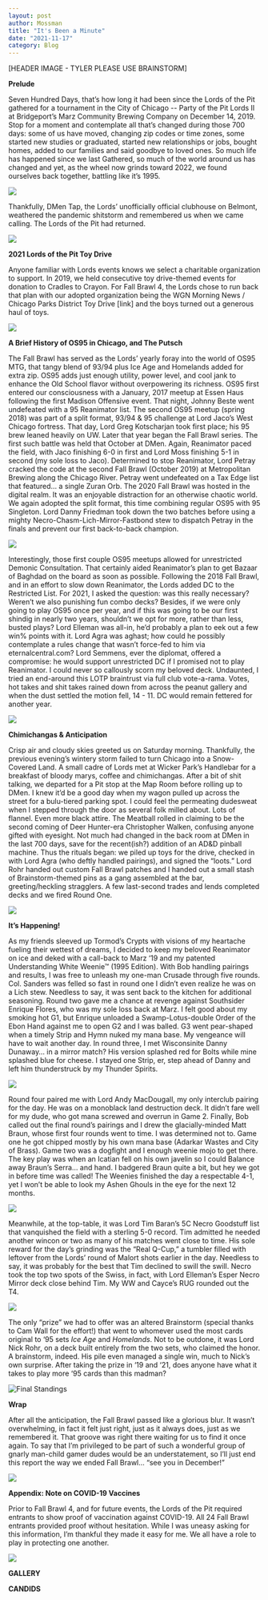 ```yaml
---
layout: post
author: Mossman
title: "It's Been a Minute"
date: "2021-11-17"
category: Blog
---
```


[HEADER IMAGE - TYLER PLEASE USE BRAINSTORM]

**Prelude**

Seven Hundred Days, that’s how long it had been since the Lords of the Pit gathered for a tournament in the City of Chicago -- Party of the Pit Lords II at Bridgeport’s Marz Community Brewing Company on December 14, 2019. Stop for a moment and contemplate all that’s changed during those 700 days: some of us have moved, changing zip codes or time zones, some started new studies or graduated, started new relationships or jobs, bought homes, added to our families and said goodbye to loved ones. So much life has happened since we last Gathered, so much of the world around us has changed and yet, as the wheel now grinds toward 2022, we found ourselves back together, battling like it’s 1995.

![](/assets/images/fallbrawl4/fallbrawlcandids/fallbrawlhypeimage.png)

Thankfully, DMen Tap, the Lords’ unofficially official clubhouse on Belmont, weathered the pandemic shitstorm and remembered us when we came calling. The Lords of the Pit had returned.

![](/assets/images/fallbrawl4/fallbrawlcandids/toyhaulbob.jpg)

**2021 Lords of the Pit Toy Drive**

Anyone familiar with Lords events knows we select a charitable organization to support. In 2019, we held consecutive toy drive-themed events for donation to Cradles to Crayon. For Fall Brawl 4, the Lords chose to run back that plan with our adopted organization being the WGN Morning News / Chicago Parks District Toy Drive [link] and the boys turned out a generous haul of toys.

![](/assets/images/fallbrawl4/fallbrawlcandids/patches.jpg)

**A Brief History of OS95 in Chicago, and The Putsch**

The Fall Brawl has served as the Lords’ yearly foray into the world of OS95 MTG, that tangy blend of 93/94 plus Ice Age and Homelands added for extra zip. OS95 adds just enough utility, power level, and cool jank to enhance the Old School flavor without overpowering its richness. OS95 first entered our consciousness with a January, 2017 meetup at Essen Haus following the first Madison Offensive event. That night, Johnny Beste went undefeated with a 95 Reanimator list. The second OS95 meetup (spring 2018) was part of a split format, 93/94 & 95 challenge at Lord Jaco’s West Chicago fortress. That day, Lord Greg Kotscharjan took first place; his 95 brew leaned heavily on UW. Later that year began the Fall Brawl series. The first such battle was held that October at DMen. Again, Reanimator paced the field, with Jaco finishing 6-0 in first and Lord Moss finishing 5-1 in second (my sole loss to Jaco). Determined to stop Reanimator, Lord Petray cracked the code at the second Fall Brawl (October 2019) at Metropolitan Brewing along the Chicago River. Petray went undefeated on a Tax Edge list that featured… a single Zuran Orb. The 2020 Fall Brawl was hosted in the digital realm. It was an enjoyable distraction for an otherwise chaotic world. We again adopted the split format, this time combining regular OS95 with 95 Singleton. Lord Danny Friedman took down the two batches before using a mighty Necro-Chasm-Lich-Mirror-Fastbond stew to dispatch Petray in the finals and prevent our first back-to-back champion.

![](/assets/images/fallbrawl4/fallbrawlcandids/dcforbazaar.jpg)

Interestingly, those first couple OS95 meetups allowed for unrestricted Demonic Consultation. That certainly aided Reanimator’s plan to get Bazaar of Baghdad on the board as soon as possible. Following the 2018 Fall Brawl, and in an effort to slow down Reanimator, the Lords added DC to the Restricted List. For 2021, I asked the question: was this really necessary? Weren’t we also punishing fun combo decks? Besides, if we were only going to play OS95 once per year, and if this was going to be our first shindig in nearly two years, shouldn’t we opt for more, rather than less, busted plays? Lord Elleman was all-in, he’d probably a plan to eek out a few win% points with it. Lord Agra was aghast; how could he possibly contemplate a rules change that wasn’t force-fed to him via eternalcentral.com? Lord Semmens, ever the diplomat, offered a compromise: he would support unrestricted DC if I promised not to play Reanimator. I could never so callously scorn my beloved deck. Undaunted, I tried an end-around this LOTP braintrust via full club vote-a-rama. Votes, hot takes and shit takes rained down from across the peanut gallery and when the dust settled the motion fell, 14 - 11. DC would remain fettered for another year.

![](/assets/images/fallbrawl4/fallbrawlcandids/breakfast.jpg)

**Chimichangas & Anticipation**

Crisp air and cloudy skies greeted us on Saturday morning. Thankfully, the previous evening’s wintery storm failed to turn Chicago into a Snow-Covered Land. A small cadre of Lords met at Wicker Park’s Handlebar for a breakfast of bloody marys, coffee and chimichangas. After a bit of shit talking, we departed for a Pit stop at the Map Room before rolling up to DMen. I knew it’d be a good day when my wagon pulled up across the street for a bulu-tiered parking spot. I could feel the permeating dudesweat when I stepped through the door as several folk milled about. Lots of flannel. Even more black attire. The Meatball rolled in claiming to be the second coming of Deer Hunter-era Christopher Walken, confusing anyone gifted with eyesight. Not much had changed in the back room at DMen in the last 700 days, save for the recent(ish?) addition of an AD&D pinball machine. Thus the rituals began: we piled up toys for the drive, checked in with Lord Agra (who deftly handled pairings), and signed the “loots.” Lord Rohr handed out custom Fall Brawl patches and I handed out a small stash of Brainstorm-themed pins as a gang assembled at the bar, greeting/heckling stragglers. A few last-second trades and lends completed decks and we fired Round One.

![](/assets/images/fallbrawl4/fallbrawlcandids/malorts.jpg)

**It’s Happening!**

As my friends sleeved up Tormod’s Crypts with visions of my heartache fueling their wettest of dreams, I decided to keep my beloved Reanimator on ice and deked with a call-back to Marz ‘19 and my patented Understanding White Weenie™ (1995 Edition). With Bob handling pairings and results, I was free to unleash my one-man Crusade through five rounds. Col. Sanders was felled so fast in round one I didn’t even realize he was on a Lich stew. Needless to say, it was sent back to the kitchen for additional seasoning. Round two gave me a chance at revenge against Southsider Enrique Flores, who was my sole loss back at Marz. I felt good about my smoking hot G1, but Enrique unloaded a Swamp-Lotus-double Order of the Ebon Hand against me to open G2 and I was balled. G3 went pear-shaped when a timely Strip and Hymn nuked my mana base. My vengeance will have to wait another day. In round three, I met Wisconsinite Danny Dunaway… in a mirror match? His version splashed red for Bolts while mine splashed blue for cheese. I stayed one Strip, er, step ahead of Danny and left him thunderstruck by my Thunder Spirits.

![](/assets/images/fallbrawl4/fallbrawlcandids/mirror.jpg)

Round four paired me with Lord Andy MacDougall, my only interclub pairing for the day. He was on a monoblack land destruction deck. It didn’t fare well for my dude, who got mana screwed and overrun in Game 2. Finally, Bob called out the final round’s pairings and I drew the glacially-minded Matt Braun, whose first four rounds went to time. I was determined not to. Game one he got chipped mostly by his own mana base (Adarkar Wastes and City of Brass). Game two was a dogfight and I enough weenie mojo to get there. The key play was when an Icatian fell on his own javelin so I could Balance away Braun’s Serra… and hand. I badgered Braun quite a bit, but hey we got in before time was called! The Weenies finished the day a respectable 4-1, yet I won’t be able to look my Ashen Ghouls in the eye for the next 12 months.

![](/assets/images/fallbrawl4/fallbrawlcandids/champ.jpg)

Meanwhile, at the top-table, it was Lord Tim Baran’s 5C Necro Goodstuff list that vanquished the field with a sterling 5-0 record. Tim admitted he needed another wincon or two as many of his matches went close to time. His sole reward for the day’s grinding was the “Real Q-Cup,” a tumbler filled with leftover from the Lords’ round of Malort shots earlier in the day. Needless to say, it was probably for the best that Tim declined to swill the swill. Necro took the top two spots of the Swiss, in fact, with Lord Elleman’s Esper Necro Mirror deck close behind Tim. My WW and Cayce’s RUG rounded out the T4.

![](/assets/images/fallbrawl4/fallbrawlcandids/loots.jpg)

The only “prize” we had to offer was an altered Brainstorm (special thanks to Cam Wall for the effort!) that went to whomever used the most cards original to ‘95 sets *Ice Age* and *Homelands*. Not to be outdone, it was Lord Nick Rohr, on a deck built entirely from the two sets, who claimed the honor. A brainstorm, indeed. His pile even managed a single win, much to Nick’s own surprise. After taking the prize in ‘19 and ‘21, does anyone have what it takes to play more ‘95 cards than this madman?

![Final Standings](/assets/images/fallbrawl4/fallbrawl4standings.jpg)

**Wrap**

After all the anticipation, the Fall Brawl passed like a glorious blur. It wasn’t overwhelming, in fact it felt just right, just as it always does, just as we remembered it. That groove was right there waiting for us to find it once again. To say that I’m privileged to be part of such a wonderful group of gnarly man-child gamer dudes would be an understatement, so I’ll just end this report the way we ended Fall Brawl… “see you in December!”

![](/assets/images/fallbrawl4/fallbrawlcandids/toyhaulmoss.jpg)

**Appendix: Note on COVID-19 Vaccines**

Prior to Fall Brawl 4, and for future events, the Lords of the Pit required entrants to show proof of vaccination against COVID-19. All 24 Fall Brawl entrants provided proof without hesitation. While I was uneasy asking for this information, I’m thankful they made it easy for me. We all have a role to play in protecting one another.

![](/assets/images/fallbrawl4/fallbrawlcandids/brainstorm.jpg)

**GALLERY**

**CANDIDS**
